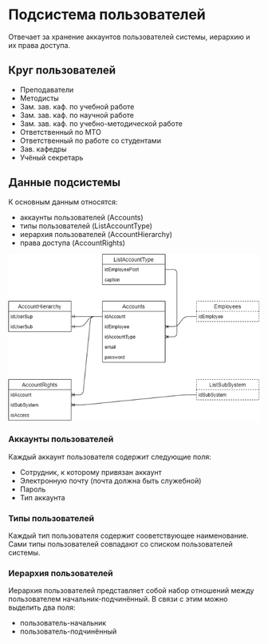 # Подсистема пользователей

Отвечает за хранение аккаунтов пользователей системы, иерархию и их права доступа.

## Круг пользователей

* Преподаватели
* Методисты
* Зам. зав. каф. по учебной работе
* Зам. зав. каф. по научной работе
* Зам. зав. каф. по учебно-методической работе
* Ответственный по МТО
* Ответственный по работе со студентами
* Зав. кафедры
* Учёный секретарь

## Данные подсистемы

К основным данным относятся:

- аккаунты пользователей (Accounts)
- типы пользователей (ListAccountType)
- иерархия пользователей (AccountHierarchy)
- права доступа (AccountRights)

![](../../media/Диаграммы_базы_данных/Служебные/Подсистема_пользователей.png)

### Аккаунты пользователей

Каждый аккаунт пользователя содержит следующие поля:

- Сотрудник, к которому привязан аккаунт
- Электронную почту (почта должна быть служебной) 
- Пароль
- Тип аккаунта

### Типы пользователей

Каждый тип пользователя содержит сооветствующее наименование. Сами типы пользователей совпадают со списком пользователей системы.

### Иерархия пользователей

Иерархия пользователей представляет собой набор отношений между пользователем начальник-подчинённый. В связи с этим можно выделить два поля:

- пользователь-начальник
- пользователь-подчинённый





